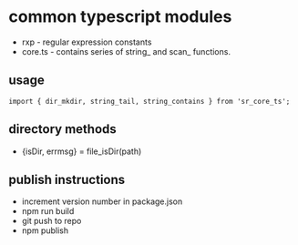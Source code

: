 # common typescript modules
* rxp - regular expression constants
* core.ts - contains series of string_ and scan_ functions.

## usage
```
import { dir_mkdir, string_tail, string_contains } from 'sr_core_ts';

```

## directory methods
* {isDir, errmsg} = file_isDir(path)

## publish instructions
* increment version number in package.json
* npm run build
* git push to repo
* npm publish
